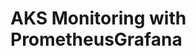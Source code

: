 # AKS Monitoring with PrometheusGrafana                                                                                                                                                                                                                                                                                                                                                           

